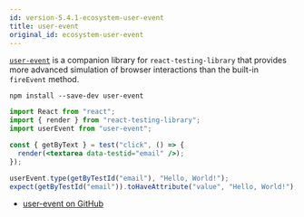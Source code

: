 ```yaml
---
id: version-5.4.1-ecosystem-user-event
title: user-event
original_id: ecosystem-user-event
---
```


[`user-event`][gh] is a companion library for `react-testing-library` that provides more advanced simulation of browser interactions than the built-in `fireEvent` method.

```
npm install --save-dev user-event
```

```jsx
import React from "react";
import { render } from "react-testing-library";
import userEvent from "user-event";

const { getByText } = test("click", () => {
  render(<textarea data-testid="email" />);
});

userEvent.type(getByTestId("email"), "Hello, World!");
expect(getByTestId("email")).toHaveAttribute("value", "Hello, World!");
```

- [user-event on GitHub][gh]

[gh]: https://github.com/Gpx/user-event
